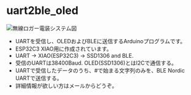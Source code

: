 # uart2ble_oled

![無線ロガー電装システム図](https://github.com/MasaoC/uart2ble_oled/assets/6983713/60b3bb58-795b-453c-8975-e27294d7edc4)


- UARTを受信し、OLEDおよびBLEに送信するArduinoプログラムです。
- ESP32C3 XIAO用に作成されています。
- UART -> XIAO(ESP32C3) -> SSD1306 and BLE.
- 受信のUARTは38400Baud. OLED(SSD1306)とはI2Cで通信する。
- UARTで受信したデータのうち、#で始まる文字列のみを、BLE Nordic UARTで送信する。
- 詳細情報が欲しい方はメールからどうぞ。
